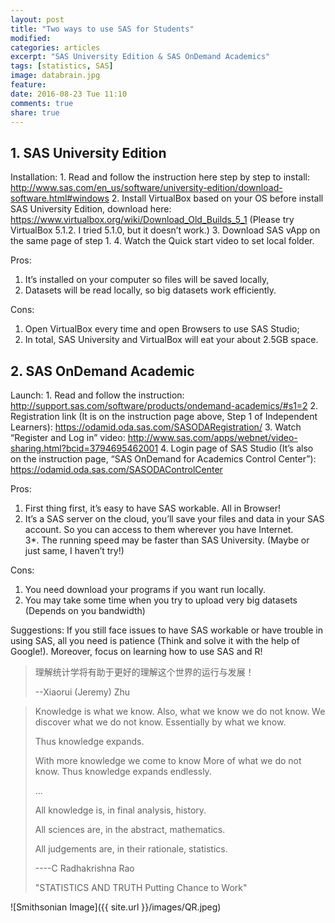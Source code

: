 ```yaml
---
layout: post
title: "Two ways to use SAS for Students"
modified:
categories: articles
excerpt: "SAS University Edition & SAS OnDemand Academics"
tags: [statistics, SAS]
image: databrain.jpg
feature: 
date: 2016-08-23 Tue 11:10
comments: true
share: true
---
```


## 1. SAS University Edition

Installation: 
	  1. Read and follow the instruction here step by step to install: http://www.sas.com/en_us/software/university-edition/download-software.html#windows
	  2. Install VirtualBox based on your OS before install SAS University Edition, download here: https://www.virtualbox.org/wiki/Download_Old_Builds_5_1 
			  (Please try VirtualBox 5.1.2. I tried 5.1.0, but it doesn’t work.)
	  3. Download SAS vApp on the same page of step 1. 
	  4. Watch the Quick start video to set local folder. 

Pros: 
1. It’s installed on your computer so files will be saved locally, 
2. Datasets will be read locally, so big datasets work efficiently.  

Cons: 
1. Open VirtualBox every time and open Browsers to use SAS Studio; 
2. In total, SAS University and VirtualBox will eat your about 2.5GB space. 

## 2. SAS OnDemand Academic

Launch: 
	1. Read and follow the instruction: http://support.sas.com/software/products/ondemand-academics/#s1=2
	2. Registration link (It is on the instruction page above, Step 1 of Independent Learners): https://odamid.oda.sas.com/SASODARegistration/
	3. Watch “Register and Log in” video: http://www.sas.com/apps/webnet/video-sharing.html?bcid=3794695462001
	4. Login page of SAS Studio (It’s also on the instruction page, “SAS OnDemand for Academics Control Center”): https://odamid.oda.sas.com/SASODAControlCenter 

Pros: 
1. First thing first, it’s easy to have SAS workable. All in Browser! 
2. It’s a SAS server on the cloud, you’ll save your files and data in your SAS account. So you can access to them wherever you have Internet.  
3*. The running speed may be faster than SAS University. (Maybe or just same, I haven’t try!)

Cons:
1. You need download your programs if you want run locally. 
2. You may take some time when you try to upload very big datasets (Depends on you bandwidth)  

Suggestions: 
If you still face issues to have SAS workable or have trouble in using SAS, all you need is patience (Think and solve it with the help of Google!). Moreover, focus on learning how to use SAS and R!

> 理解统计学将有助于更好的理解这个世界的运行与发展！
>
> --Xiaorui (Jeremy) Zhu

> Knowledge is what we know.
> Also, what we know we do not know.
> We discover what we do not know. 
> Essentially by what we know. 
>
> Thus knowledge expands.
>
> With more knowledge we come to know
> More of what we do not know.
> Thus knowledge expands endlessly.
>
> ...
>
> All knowledge is, in final analysis, history.
>
> All sciences are, in the abstract, mathematics.
>
> All judgements are, in their rationale, statistics.
>
> ----C Radhakrishna Rao
>
> "STATISTICS AND TRUTH Putting Chance to Work"

![Smithsonian Image]({{ site.url }}/images/QR.jpeg)
